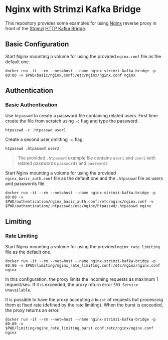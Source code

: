 # Nginx with Strimzi Kafka Bridge

This repository provides some examples for using [Nginx](https://www.nginx.com/) reverse proxy in front of the [Strimzi](https://strimzi.io/) [HTTP Kafka Bridge](https://github.com/strimzi/strimzi-kafka-bridge).

## Basic Configuration

Start Nginx mounting a volume for using the provided `nginx.conf` file as the default one.

```shell
docker run -it --rm --net=host --name nginx-strimzi-kafka-bridge -p 80:80 -v $PWD/basic/nginx.conf:/etc/nginx/nginx.conf nginx
```

## Authentication

### Basic Authentication

Use `htpasswd` to create a password file containing related users.
First time create the file from scratch using `-c` flag and type the password.

```shell
htpasswd -c .htpasswd user1
```

Create a second user omitting `-c` flag.

```shell
htpasswd .htpasswd user2
```

> The provided `.htpasswd` example file contains `user1` and `user2` with related passwords `password1` and `password2`

Start Nginx mounting a volume for using the provided `nginx_basic_auth.conf` file as the default one and the `.htpasswd` file as users and passwords file.

```shell
docker run -it --rm --net=host --name nginx-strimzi-kafka-bridge -p 80:80 -v $PWD/authentication/nginx_basic_auth.conf:/etc/nginx/nginx.conf -v $PWD/authentication/.htpasswd:/etc/nginx/htpasswd/.htpasswd nginx
```

## Limiting

### Rate Limiting

Start Nginx mounting a volume for using the provided `nginx_rate_limiting` file as the default one.

```shell
docker run -it --rm --net=host --name nginx-strimzi-kafka-bridge -p 80:80 -v $PWD/limiting/nginx_rate_limiting.conf:/etc/nginx/nginx.conf nginx
```

In this configuration, the proxy limits the incoming requests as maximum 1 request/sec.
If it is exceeded, the proxy return error `503 Service Unavailable`.

It is possible to have the proxy accepting a `burst` of requests but processing them at fixed rate (defined by the rate limiting).
When the burst is exceeded, the proxy returns an error.

```shell
docker run -it --rm --net=host --name nginx-strimzi-kafka-bridge -p 80:80 -v $PWD/limiting/nginx_rate_limiting_burst.conf:/etc/nginx/nginx.conf nginx
```